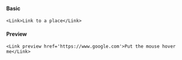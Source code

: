 #### Basic
```
<Link>Link to a place</Link>
```

#### Preview
```
<Link preview href='https://www.google.com'>Put the mouse hover me</Link>
```